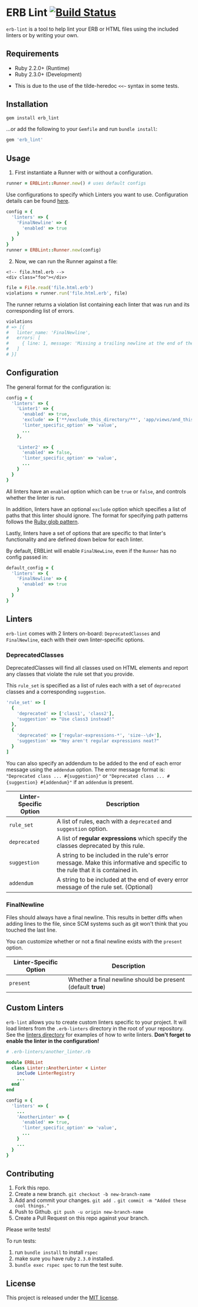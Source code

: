 # ERB Lint [![Build Status](https://travis-ci.org/Shopify/erb-lint.svg?branch=master)](https://travis-ci.org/Shopify/erb-lint)

`erb-lint` is a tool to help lint your ERB or HTML files using the included linters or by writing your own.

## Requirements

* Ruby 2.2.0+ (Runtime)
* Ruby 2.3.0+ (Development)
 - This is due to the use of the tilde-heredoc `<<~` syntax in some tests.

## Installation

```bash
gem install erb_lint
```

...or add the following to your `Gemfile` and run `bundle install`:

```ruby
gem 'erb_lint'
```

## Usage

1. First instantiate a Runner with or without a configuration.

  ```ruby
  runner = ERBLint::Runner.new() # uses default configs
  ```
  
  Use configurations to specify which Linters you want to use. Configuration details can be found [here](#configuration).

  ```ruby
  config = {
    'linters' => {
      'FinalNewline' => {
        'enabled' => true
      }
    }
  }
  runner = ERBLint::Runner.new(config)
  ```


2. Now, we can run the Runner against a file:
  ```erb
  <!-- file.html.erb -->
  <div class="foo"></div>
  ```

  ```ruby
  file = File.read('file.html.erb')
  violations = runner.run('file.html.erb', file)
  ```
  
  The runner returns a violation list containing each linter that was run and its corresponding list of errors.
  ```ruby
  violations
  # => [{
  #   linter_name: 'FinalNewline',
  #   errors: [
  #     { line: 1, message: 'Missing a trailing newline at the end of the file.' }
  #   ]
  # }]
  ```

## Configuration

The general format for the configuration is:

```ruby
config = {
  'linters' => {
    'Linter1' => {
      'enabled' => true,
      'exclude' => ['**/exclude_this_directory/**', 'app/views/and_this_one/**.html.erb']
      'linter_specific_option' => 'value',
      ...
    },
    
    'Linter2' => {
      'enabled' => false,
      'linter_specific_option' => 'value',
      ...
    }
  }
}
```

All linters have an `enabled` option which can be `true` or `false`, and controls whether the linter is run.

In addition, linters have an optional `exclude` option which specifies a list of paths that this linter should ignore.
The format for specifying path patterns follows the [Ruby glob pattern](http://ruby-doc.org/core-2.3.0/File.html#method-c-fnmatch).

Lastly, linters have a set of options that are specific to that linter's functionality and are defined down below for each linter.

By default, ERBLint will enable `FinalNewLine`, even if the `Runner` has no config passed in:

```ruby
default_config = {
  'linters' => {
    'FinalNewline' => {
      'enabled' => true
    }
  }
}
```

## Linters

`erb-lint` comes with 2 linters on-board: `DeprecatedClasses` and `FinalNewline`, each with their own linter-specific options.

### DeprecatedClasses

DeprecatedClasses will find all classes used on HTML elements and report any classes that violate the rule set that you provide.

This `rule_set` is specified as a list of rules each with a set of `deprecated` classes and a corresponding `suggestion`.

```ruby
'rule_set' => [
  {
    'deprecated' => ['class1', 'class2'],
    'suggestion' => "Use class3 instead!"
  },
  {
    'deprecated' => ['regular-expressions-*', 'size--\d+'],
    'suggestion' => "Hey aren't regular expressions neat?"
  }
]
```
You can also specify an addendum to be added to the end of each error message using the `addendum` option.
The error message format is: `"Deprecated class ... #{suggestion}"`
or `"Deprecated class ... #{suggestion} #{addendum}"` if an `addendum` is present.

Linter-Specific Option | Description
-----------------------|-----------------------------------------------------------------------------------
`rule_set`             | A list of rules, each with a `deprecated` and `suggestion` option.
`deprecated`           | A list of **regular expressions** which specify the classes deprecated by this rule.
`suggestion`           | A string to be included in the rule's error message. Make this informative and specific to the rule that it is contained in.
`addendum`             | A string to be included at the end of every error message of the rule set. (Optional)

### FinalNewline

Files should always have a final newline. This results in better diffs when
adding lines to the file, since SCM systems such as git won't think that you
touched the last line.

You can customize whether or not a final newline exists with the `present`
option.

Linter-Specific Option | Description
-----------------------|---------------------------------------------------------
`present`              | Whether a final newline should be present (default **true**)

## Custom Linters

`erb-lint` allows you to create custom linters specific to your project. It will load linters from the `.erb-linters` directory in the root of your
repository. See the [linters directory](lib/erb_lint/linters) for examples of how to write
linters. **Don't forget to enable the linter in the configuration!**

```ruby
# .erb-linters/another_linter.rb

module ERBLint
  class Linter::AnotherLinter < Linter
    include LinterRegistry
    ...
  end
end
```

```ruby
config = {
  'linters' => {
    ...
    'AnotherLinter' => {
      'enabled' => true,
      'linter_specific_option' => 'value',
      ...
    }
    ...
  }
}
```

## Contributing
1. Fork this repo.
2. Create a new branch. `git checkout -b new-branch-name`
3. Add and commit your changes. `git add .` `git commit -m "Added these cool things."`
4. Push to Github. `git push -u origin new-branch-name`
5. Create a Pull Request on this repo against your branch.

Please write tests!

To run tests:

1. run `bundle install` to install `rspec`
2. make sure you have ruby `2.3.0` installed.
3. `bundle exec rspec spec` to run the test suite.

## License

This project is released under the [MIT license](LICENSE.txt).
